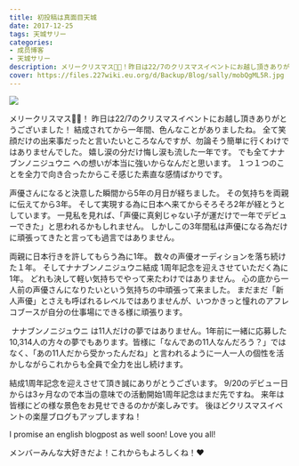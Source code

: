 ```yaml
---
title: 初投稿は真面目天城
date: 2017-12-25
tags: 天城サリー
categories: 
- 成员博客
- 天城サリー
description: メリークリスマス🎁🎄！昨日は22/7のクリスマスイベントにお越し頂きありがとうございました！結成されてから一年間、色んなことがありましたね。全て笑顔だけの出来事だったと言いたいところなんですが、勿論そ...
cover: https://files.227wiki.eu.org/d/Backup/Blog/sally/mobQgML5R.jpg 
---
```

![](https://files.227wiki.eu.org/d/Backup/Blog/sally/mobQgML5R.jpg)

メリークリスマス🎁🎄！
昨日は22/7のクリスマスイベントにお越し頂きありがとうございました！
結成されてから一年間、色んなことがありましたね。
全て笑顔だけの出来事だったと言いたいところなんですが、勿論そう簡単に行くわけではありませんでした。
嬉し涙の分だけ悔し涙も流した一年です。
でも全てナナブンノニジュウニ への想いが本当に強いからなんだと思います。
１つ１つのことを全力で向き合ったからこそ感じた素直な感情ばかりです。

声優さんになると決意した瞬間から5年の月日が経ちました。
その気持ちを両親に伝えてから3年。
そして実現する為に日本へ来てからそろそろ2年が経とうとしています。
一見私を見れば、「声優に真剣じゃない子が運だけで一年でデビューできた」と思われるかもしれません。
しかしこの3年間私は声優になる為だけに頑張ってきたと言っても過言ではありません。

両親に日本行きを許してもらう為に1年。
数々の声優オーディションを落ち続けた１年。
そしてナナブンノニジュウニ結成 1周年記念を迎えさせていただく為に1年。
どれも決して軽い気持ちでやって来たわけではありません。
心の底から一人前の声優さんになりたいという気持ちの中頑張って来ました。
まだまだ「新人声優」とさえも呼ばれるレベルではありませんが、いつかきっと憧れのアフレコブースが自分の仕事場にできる様に頑張ります。

 ナナブンノニジュウニ は11人だけの夢ではありません。1年前に一緒に応募した10,314人の方々の夢でもあります。皆様に「なんであの11人なんだろう？」ではなく、「あの11人だから受かったんだね」と言われるように一人一人の個性を活かしながらこれからも全員で全力を出し続けます。

結成1周年記念を迎えさせて頂き誠にありがとうございます。
9/20のデビュー日からは3ヶ月なので本当の意味での活動開始1周年記念はまだ先ですね。
来年は皆様にどの様な景色をお見せできるのかが楽しみです。
後ほどクリスマスイベントの楽屋ブログもアップしますね！

I promise an english blogpost as well soon! Love you all! 

メンバーみんな大好きだよ！これからもよろしくね！❤️









